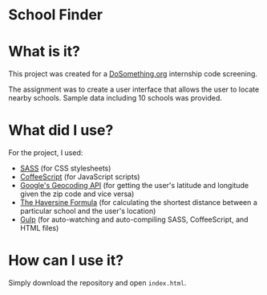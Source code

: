 School Finder
=============

# What is it?

This project was created for a [DoSomething.org](https://www.dosomething.org/) internship code screening.

The assignment was to create a user interface that allows the user to locate nearby schools. Sample data including 10 schools was provided.

# What did I use?

For the project, I used:

- [SASS](http://sass-lang.com/) (for CSS stylesheets)
- [CoffeeScript](http://coffeescript.org/) (for JavaScript scripts)
- [Google's Geocoding API](https://developers.google.com/maps/documentation/geocoding/) (for getting the user's latitude and longitude given the zip code and vice versa)
- [The Haversine Formula](http://en.wikipedia.org/wiki/Haversine_formula) (for calculating the shortest distance between a particular school and the user's location)
- [Gulp](http://gulpjs.com/) (for auto-watching and auto-compiling SASS, CoffeeScript, and HTML files)

# How can I use it?

Simply download the repository and open `index.html`.
